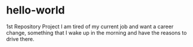 # hello-world
1st Repository Project
I am tired of my current job and want a career change, something that I wake up in the morning and have the reasons to drive there. 
